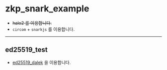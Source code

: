 # zkp_snark_example

- ~~halo2 를 이용합니다.~~
- `circom` + `snarkjs` 를 이용합니다.
---

## ed25519_test
- [ed25519_dalek](https://docs.rs/ed25519-dalek/latest/ed25519_dalek/) 을 이용합니다.
